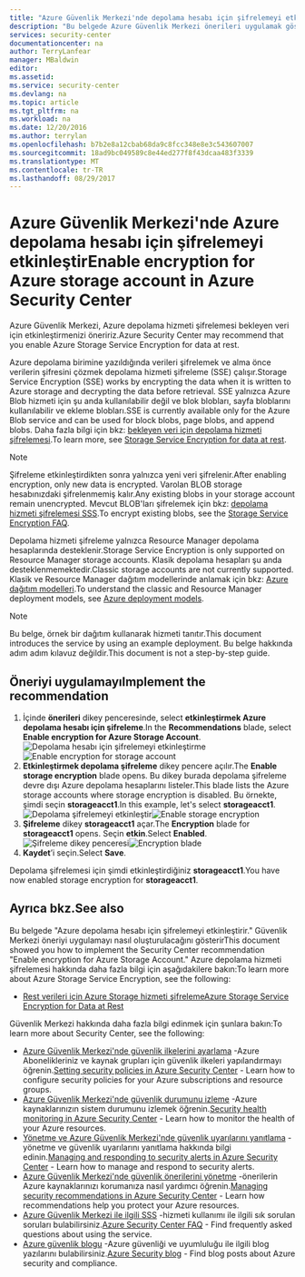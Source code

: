 ```yaml
---
title: "Azure Güvenlik Merkezi'nde depolama hesabı için şifrelemeyi etkinleştirme | Microsoft Docs"
description: "Bu belgede Azure Güvenlik Merkezi önerileri uygulamak gösterilmiştir ** şifreleme için Azure depolama hesabı ** etkinleştirin."
services: security-center
documentationcenter: na
author: TerryLanfear
manager: MBaldwin
editor: 
ms.assetid: 
ms.service: security-center
ms.devlang: na
ms.topic: article
ms.tgt_pltfrm: na
ms.workload: na
ms.date: 12/20/2016
ms.author: terrylan
ms.openlocfilehash: b7b2e8a12cbab68da9c8fcc348e8e3c543607007
ms.sourcegitcommit: 18ad9bc049589c8e44ed277f8f43dcaa483f3339
ms.translationtype: MT
ms.contentlocale: tr-TR
ms.lasthandoff: 08/29/2017
---
```

# <a name="enable-encryption-for-azure-storage-account-in-azure-security-center"></a><span data-ttu-id="a5b4e-103">Azure Güvenlik Merkezi'nde Azure depolama hesabı için şifrelemeyi etkinleştir</span><span class="sxs-lookup"><span data-stu-id="a5b4e-103">Enable encryption for Azure storage account in Azure Security Center</span></span>
<span data-ttu-id="a5b4e-104">Azure Güvenlik Merkezi, Azure depolama hizmeti şifrelemesi bekleyen veri için etkinleştirmenizi öneririz.</span><span class="sxs-lookup"><span data-stu-id="a5b4e-104">Azure Security Center may recommend that you enable Azure Storage Service Encryption for data at rest.</span></span>

<span data-ttu-id="a5b4e-105">Azure depolama birimine yazıldığında verileri şifrelemek ve alma önce verilerin şifresini çözmek depolama hizmeti şifreleme (SSE) çalışır.</span><span class="sxs-lookup"><span data-stu-id="a5b4e-105">Storage Service Encryption (SSE) works by encrypting the data when it is written to Azure storage and decrypting the data before retrieval.</span></span>  <span data-ttu-id="a5b4e-106">SSE yalnızca Azure Blob hizmeti için şu anda kullanılabilir değil ve blok blobları, sayfa bloblarını kullanılabilir ve ekleme blobları.</span><span class="sxs-lookup"><span data-stu-id="a5b4e-106">SSE is currently available only for the Azure Blob service and can be used for block blobs, page blobs, and append blobs.</span></span>  <span data-ttu-id="a5b4e-107">Daha fazla bilgi için bkz: [bekleyen veri için depolama hizmeti şifrelemesi](../storage/common/storage-service-encryption.md).</span><span class="sxs-lookup"><span data-stu-id="a5b4e-107">To learn more, see [Storage Service Encryption for data at rest](../storage/common/storage-service-encryption.md).</span></span>


> [!Note]
> <span data-ttu-id="a5b4e-108">Şifreleme etkinleştirdikten sonra yalnızca yeni veri şifrelenir.</span><span class="sxs-lookup"><span data-stu-id="a5b4e-108">After enabling encryption, only new data is encrypted.</span></span> <span data-ttu-id="a5b4e-109">Varolan BLOB storage hesabınızdaki şifrelenmemiş kalır.</span><span class="sxs-lookup"><span data-stu-id="a5b4e-109">Any existing blobs in your storage account remain unencrypted.</span></span> <span data-ttu-id="a5b4e-110">Mevcut BLOB'ları şifrelemek için bkz: [depolama hizmeti şifrelemesi SSS](../storage/common/storage-service-encryption.md#frequently-asked-questions-about-storage-service-encryption-for-data-at-rest).</span><span class="sxs-lookup"><span data-stu-id="a5b4e-110">To encrypt existing blobs, see the [Storage Service Encryption FAQ](../storage/common/storage-service-encryption.md#frequently-asked-questions-about-storage-service-encryption-for-data-at-rest).</span></span>
>
>

<span data-ttu-id="a5b4e-111">Depolama hizmeti şifreleme yalnızca Resource Manager depolama hesaplarında desteklenir.</span><span class="sxs-lookup"><span data-stu-id="a5b4e-111">Storage Service Encryption is only supported on Resource Manager storage accounts.</span></span> <span data-ttu-id="a5b4e-112">Klasik depolama hesapları şu anda desteklenmemektedir.</span><span class="sxs-lookup"><span data-stu-id="a5b4e-112">Classic storage accounts are not currently supported.</span></span> <span data-ttu-id="a5b4e-113">Klasik ve Resource Manager dağıtım modellerinde anlamak için bkz: [Azure dağıtım modelleri](../azure-classic-rm.md).</span><span class="sxs-lookup"><span data-stu-id="a5b4e-113">To understand the classic and Resource Manager deployment models, see [Azure deployment models](../azure-classic-rm.md).</span></span>

> [!NOTE]
> <span data-ttu-id="a5b4e-114">Bu belge, örnek bir dağıtım kullanarak hizmeti tanıtır.</span><span class="sxs-lookup"><span data-stu-id="a5b4e-114">This document introduces the service by using an example deployment.</span></span>  <span data-ttu-id="a5b4e-115">Bu belge hakkında adım adım kılavuz değildir.</span><span class="sxs-lookup"><span data-stu-id="a5b4e-115">This document is not a step-by-step guide.</span></span>
>
>

## <a name="implement-the-recommendation"></a><span data-ttu-id="a5b4e-116">Öneriyi uygulamayı</span><span class="sxs-lookup"><span data-stu-id="a5b4e-116">Implement the recommendation</span></span>
1. <span data-ttu-id="a5b4e-117">İçinde **önerileri** dikey penceresinde, select **etkinleştirmek Azure depolama hesabı için şifreleme**.</span><span class="sxs-lookup"><span data-stu-id="a5b4e-117">In the **Recommendations** blade, select **Enable encryption for Azure Storage Account**.</span></span>
   <span data-ttu-id="a5b4e-118">![Depolama hesabı için şifrelemeyi etkinleştirme][1]</span><span class="sxs-lookup"><span data-stu-id="a5b4e-118">![Enable encryption for storage account][1]</span></span>
2. <span data-ttu-id="a5b4e-119">**Etkinleştirmek depolama şifreleme** dikey pencere açılır.</span><span class="sxs-lookup"><span data-stu-id="a5b4e-119">The **Enable storage encryption** blade opens.</span></span> <span data-ttu-id="a5b4e-120">Bu dikey burada depolama şifreleme devre dışı Azure depolama hesaplarını listeler.</span><span class="sxs-lookup"><span data-stu-id="a5b4e-120">This blade lists the Azure storage accounts where storage encryption is disabled.</span></span> <span data-ttu-id="a5b4e-121">Bu örnekte, şimdi seçin **storageacct1**.</span><span class="sxs-lookup"><span data-stu-id="a5b4e-121">In this example, let's select **storageacct1**.</span></span>
   <span data-ttu-id="a5b4e-122">![Depolama şifrelemeyi etkinleştir][2]</span><span class="sxs-lookup"><span data-stu-id="a5b4e-122">![Enable storage encryption][2]</span></span>
3. <span data-ttu-id="a5b4e-123">**Şifreleme** dikey **storageacct1** açar.</span><span class="sxs-lookup"><span data-stu-id="a5b4e-123">The **Encryption** blade for **storageacct1** opens.</span></span> <span data-ttu-id="a5b4e-124">Seçin **etkin**.</span><span class="sxs-lookup"><span data-stu-id="a5b4e-124">Select **Enabled**.</span></span>
   <span data-ttu-id="a5b4e-125">![Şifreleme dikey penceresi][3]</span><span class="sxs-lookup"><span data-stu-id="a5b4e-125">![Encryption blade][3]</span></span>
4. <span data-ttu-id="a5b4e-126">**Kaydet**’i seçin.</span><span class="sxs-lookup"><span data-stu-id="a5b4e-126">Select **Save**.</span></span>

<span data-ttu-id="a5b4e-127">Depolama şifrelemesi için şimdi etkinleştirdiğiniz **storageacct1**.</span><span class="sxs-lookup"><span data-stu-id="a5b4e-127">You have now enabled storage encryption for **storageacct1**.</span></span>


## <a name="see-also"></a><span data-ttu-id="a5b4e-128">Ayrıca bkz.</span><span class="sxs-lookup"><span data-stu-id="a5b4e-128">See also</span></span>
<span data-ttu-id="a5b4e-129">Bu belgede "Azure depolama hesabı için şifrelemeyi etkinleştirir." Güvenlik Merkezi öneriyi uygulamayı nasıl oluşturulacağını gösterir</span><span class="sxs-lookup"><span data-stu-id="a5b4e-129">This document showed you how to implement the Security Center recommendation "Enable encryption for Azure Storage Account."</span></span> <span data-ttu-id="a5b4e-130">Azure depolama hizmeti şifrelemesi hakkında daha fazla bilgi için aşağıdakilere bakın:</span><span class="sxs-lookup"><span data-stu-id="a5b4e-130">To learn more about Azure Storage Service Encryption, see the following:</span></span>

* [<span data-ttu-id="a5b4e-131">Rest verileri için Azure Storage hizmeti şifreleme</span><span class="sxs-lookup"><span data-stu-id="a5b4e-131">Azure Storage Service Encryption for Data at Rest</span></span>](../storage/common/storage-service-encryption.md)

<span data-ttu-id="a5b4e-132">Güvenlik Merkezi hakkında daha fazla bilgi edinmek için şunlara bakın:</span><span class="sxs-lookup"><span data-stu-id="a5b4e-132">To learn more about Security Center, see the following:</span></span>

* <span data-ttu-id="a5b4e-133">[Azure Güvenlik Merkezi'nde güvenlik ilkelerini ayarlama](security-center-policies.md) -Azure Abonelikleriniz ve kaynak grupları için güvenlik ilkeleri yapılandırmayı öğrenin.</span><span class="sxs-lookup"><span data-stu-id="a5b4e-133">[Setting security policies in Azure Security Center](security-center-policies.md) - Learn how to configure security policies for your Azure subscriptions and resource groups.</span></span>
* <span data-ttu-id="a5b4e-134">[Azure Güvenlik Merkezi'nde güvenlik durumunu izleme](security-center-monitoring.md) -Azure kaynaklarınızın sistem durumunu izlemek öğrenin.</span><span class="sxs-lookup"><span data-stu-id="a5b4e-134">[Security health monitoring in Azure Security Center](security-center-monitoring.md) - Learn how to monitor the health of your Azure resources.</span></span>
* <span data-ttu-id="a5b4e-135">[Yönetme ve Azure Güvenlik Merkezi'nde güvenlik uyarılarını yanıtlama](security-center-managing-and-responding-alerts.md) -yönetme ve güvenlik uyarılarını yanıtlama hakkında bilgi edinin.</span><span class="sxs-lookup"><span data-stu-id="a5b4e-135">[Managing and responding to security alerts in Azure Security Center](security-center-managing-and-responding-alerts.md) - Learn how to manage and respond to security alerts.</span></span>
* <span data-ttu-id="a5b4e-136">[Azure Güvenlik Merkezi'nde güvenlik önerilerini yönetme](security-center-recommendations.md) -önerilerin Azure kaynaklarınızı korumanıza nasıl yardımcı öğrenin.</span><span class="sxs-lookup"><span data-stu-id="a5b4e-136">[Managing security recommendations in Azure Security Center](security-center-recommendations.md) - Learn how recommendations help you protect your Azure resources.</span></span>
* <span data-ttu-id="a5b4e-137">[Azure Güvenlik Merkezi ile ilgili SSS](security-center-faq.md) -hizmeti kullanımı ile ilgili sık sorulan soruları bulabilirsiniz.</span><span class="sxs-lookup"><span data-stu-id="a5b4e-137">[Azure Security Center FAQ](security-center-faq.md) - Find frequently asked questions about using the service.</span></span>
* <span data-ttu-id="a5b4e-138">[Azure güvenlik blogu](http://blogs.msdn.com/b/azuresecurity/) -Azure güvenliği ve uyumluluğu ile ilgili blog yazılarını bulabilirsiniz.</span><span class="sxs-lookup"><span data-stu-id="a5b4e-138">[Azure Security blog](http://blogs.msdn.com/b/azuresecurity/) - Find blog posts about Azure security and compliance.</span></span>

<!--Image references-->
[1]: ./media/security-center-enable-encryption-for-storage-account/enable-encryption-for-storage-account.png
[2]: ./media/security-center-enable-encryption-for-storage-account/enable-storage-encryption.png
[3]: ./media/security-center-enable-encryption-for-storage-account/encryption-blade.png

